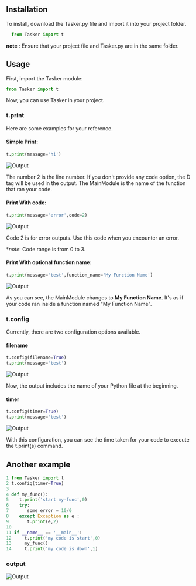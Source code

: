 
## Installation

To install, download the Tasker.py file and import it into your project folder.
```python
  from Tasker import t
```
**note** : Ensure that your project file and Tasker.py are in the same folder.

## Usage
First, import the Tasker module:
```python
from Tasker import t
```
Now, you can use Tasker in your project.

### t.print
Here are some examples for your reference.
#### **Simple Print:**
```python
t.print(message='hi')
```
![Output](https://s6.uupload.ir/files/capture_mxu.png)

The number 2 is the line number. If you don't provide any code option, the D tag will be used in the output. The MainModule is the name of the function that ran your code.

#### **Print With code:**
```python
t.print(message='error',code=2)
```
![Output](https://s6.uupload.ir/files/capture_2exe.png)

Code 2 is for error outputs. Use this code when you encounter an error.

**note*: Code range is from 0 to 3.

#### **Print With optional function name:**
```python
t.print(message='test',function_name='My Function Name')
```
![Output](https://s6.uupload.ir/files/capture_qimg.png)

As you can see, the MainModule changes to **My Function Name**. It's as if your code ran inside a function named "My Function Name".

### t.config
Currently, there are two configuration options available.

#### **filename**
```python
t.config(filename=True)
t.print(message='test')
```
![Output](https://s6.uupload.ir/files/capture_m4s.png)

Now, the output includes the name of your Python file at the beginning.

#### **timer**
```python
t.config(timer=True)
t.print(message='test')
```
![Output](https://s6.uupload.ir/files/capture_5aq0.png)

With this configuration, you can see the time taken for your code to execute the t.print(s) command.

## Another example
```python
1 from Tasker import t
2 t.config(timer=True)
3
4 def my_func():
5    t.print('start my-func',0)
6    try:
7       some_error = 10/0
8    except Exception as e :
9       t.print(e,2)
10    
11 if __name__ == '__main__':
12     t.print('my code is start',0)
13     my_func()
14     t.print('my code is down',1)
```
### output 

![Output](https://s6.uupload.ir/files/capture_6y3c.png)
